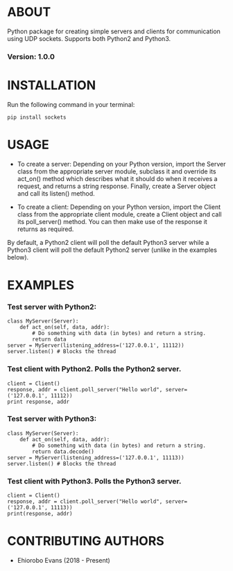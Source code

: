 # ABOUT
Python package for creating simple servers and clients for communication using UDP sockets.
Supports both Python2 and Python3.

### Version: 1.0.0

# INSTALLATION
Run the following command in your terminal:
```
pip install sockets
```

# USAGE
- To create a server: Depending on your Python version, import the Server class from the
appropriate server module, subclass it and override its act_on() method which describes what
it should do when it receives a request, and returns a string response.
Finally, create a Server object and call its listen() method.

- To create a client: Depending on your Python version, import the Client class from the
appropriate client module, create a Client object and call its poll_server() method.
You can then make use of the response it returns as required.

By default, a Python2 client will poll the default Python3 server while a Python3
client will poll the default Python2 server (unlike in the examples below).

# EXAMPLES
### Test server with Python2:
```from sockets.python2.server import Server
class MyServer(Server):
    def act_on(self, data, addr):
        # Do something with data (in bytes) and return a string.
        return data
server = MyServer(listening_address=('127.0.0.1', 11112))
server.listen() # Blocks the thread
```

### Test client with Python2. Polls the Python2 server.
```from sockets.python2.client import Client
client = Client()
response, addr = client.poll_server("Hello world", server=('127.0.0.1', 11112))
print response, addr
```

### Test server with Python3:
```from sockets.python3.server import Server
class MyServer(Server):
    def act_on(self, data, addr):
        # Do something with data (in bytes) and return a string.
        return data.decode()
server = MyServer(listening_address=('127.0.0.1', 11113))
server.listen() # Blocks the thread
```

### Test client with Python3. Polls the Python3 server.
```from sockets.python3.client import Client
client = Client()
response, addr = client.poll_server("Hello world", server=('127.0.0.1', 11113))
print(response, addr)
```

# CONTRIBUTING AUTHORS
- Ehiorobo Evans (2018 - Present)
